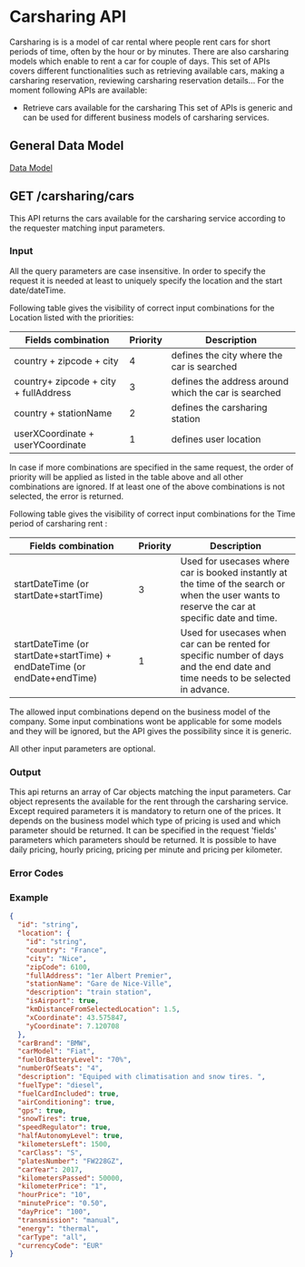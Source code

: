 # Carsharing API

Carsharing is is a model of car rental where people rent cars for short periods of time, often by the hour or by minutes. There are also carsharing models which enable to rent a car for couple of days.
This set of APIs covers different functionalities such as retrieving available cars, making a carsharing reservation,
reviewing carsharing reservation details...
For the moment following APIs are available:
- Retrieve cars available for the carsharing
This set of APIs is generic and can be used for different business models of carsharing services.
## General Data Model
[Data Model]()

## GET /carsharing/cars
[](assets/images/SearchCars-UseCases.png)
This API returns the cars available for the carsharing service according to the requester matching input parameters.

### Input
All the query parameters are case insensitive.
In order to specify the request it is needed at least to uniquely specify the location and the start date/dateTime.

Following table gives the visibility of correct input combinations for the Location listed with the priorities:


Fields combination | Priority |Description
---------|----------|---------
 country + zipcode + city | 4 |defines the city where the car is searched
 country+ zipcode + city + fullAddress | 3|defines the address around which the car is searched
 country + stationName | 2 | defines the carsharing station
 userXCoordinate + userYCoordinate | 1 |defines user location 

In case if more combinations are specified in the same request, the order of priority will be applied as listed in the table above and all other combinations are ignored.
If at least one of the above combinations is not selected, the error is returned.

Following table gives the visibility of correct input combinations for the Time period of carsharing rent :

Fields combination | Priority | Description
---------|----------|---------
 startDateTime (or startDate+startTime) | 3 | Used for usecases where car is booked instantly at the time of the search or when the user wants to reserve the car at specific date and time.
startDateTime (or startDate+startTime) + endDateTime (or endDate+endTime) | 1 | Used for usecases when car can be rented for specific number of days and the end date and time needs to be selected in advance.

 The allowed input combinations depend on the business model of the company. Some input combinations wont be applicable for some models and they will be ignored, but the API gives the possibility since it is generic.

 All other input parameters are optional.
### Output
This api returns an array of Car objects matching the input parameters.
Car object represents the available for the rent through the carsharing service. Except required parameters it is mandatory to return one of the prices. It depends on the business model which type of pricing is used and which parameter should be returned. It can be specified in the request 'fields' parameters which parameters should be returned. It is possible to have daily pricing, hourly pricing, pricing per minute and pricing per kilometer.
### Error Codes

### Example

```json
{
  "id": "string",
  "location": {
    "id": "string",
    "country": "France",
    "city": "Nice",
    "zipCode": 6100,
    "fullAddress": "1er Albert Premier",
    "stationName": "Gare de Nice-Ville",
    "description": "train station",
    "isAirport": true,
    "kmDistanceFromSelectedLocation": 1.5,
    "xCoordinate": 43.575847,
    "yCoordinate": 7.120708
  },
  "carBrand": "BMW",
  "carModel": "Fiat",
  "fuelOrBatteryLevel": "70%",
  "numberOfSeats": "4",
  "description": "Equiped with climatisation and snow tires. ",
  "fuelType": "diesel",
  "fuelCardIncluded": true,
  "airConditioning": true,
  "gps": true,
  "snowTires": true,
  "speedRegulator": true,
  "halfAutonomyLevel": true,
  "kilometersLeft": 1500,
  "carClass": "S",
  "platesNumber": "FW228GZ",
  "carYear": 2017,
  "kilometersPassed": 50000,
  "kilometerPrice": "1",
  "hourPrice": "10",
  "minutePrice": "0.50",
  "dayPrice": "100",
  "transmission": "manual",
  "energy": "thermal",
  "carType": "all",
  "currencyCode": "EUR"
}
```